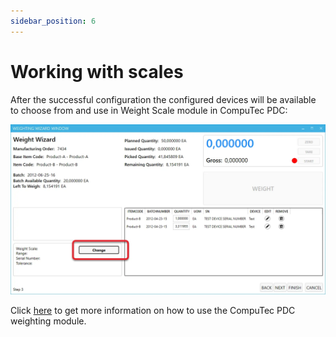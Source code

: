 ```yaml
---
sidebar_position: 6
---
```


# Working with scales

After the successful configuration the configured devices will be available to choose from and use in Weight Scale module in CompuTec PDC:

![Scales](./media/working-with-scales/scales.webp)

Click [here](../../user-guide/customization/optional-functions/weight-scale-module/weight-scale-module.md) to get more information on how to use the CompuTec PDC weighting module.
